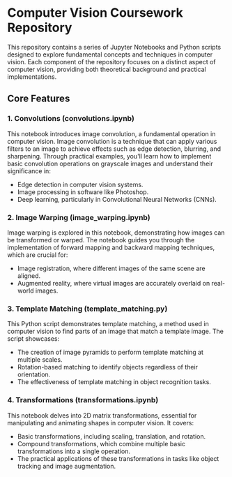 # Computer Vision Coursework Repository

This repository contains a series of Jupyter Notebooks and Python scripts designed to explore fundamental concepts and techniques in computer vision. Each component of the repository focuses on a distinct aspect of computer vision, providing both theoretical background and practical implementations.

## Core Features

### 1. Convolutions (convolutions.ipynb)

This notebook introduces image convolution, a fundamental operation in computer vision. Image convolution is a technique that can apply various filters to an image to achieve effects such as edge detection, blurring, and sharpening. Through practical examples, you'll learn how to implement basic convolution operations on grayscale images and understand their significance in:

- Edge detection in computer vision systems.
- Image processing in software like Photoshop.
- Deep learning, particularly in Convolutional Neural Networks (CNNs).

### 2. Image Warping (image_warping.ipynb)

Image warping is explored in this notebook, demonstrating how images can be transformed or warped. The notebook guides you through the implementation of forward mapping and backward mapping techniques, which are crucial for:

- Image registration, where different images of the same scene are aligned.
- Augmented reality, where virtual images are accurately overlaid on real-world images.

### 3. Template Matching (template_matching.py)

This Python script demonstrates template matching, a method used in computer vision to find parts of an image that match a template image. The script showcases:

- The creation of image pyramids to perform template matching at multiple scales.
- Rotation-based matching to identify objects regardless of their orientation.
- The effectiveness of template matching in object recognition tasks.

### 4. Transformations (transformations.ipynb)

This notebook delves into 2D matrix transformations, essential for manipulating and animating shapes in computer vision. It covers:

- Basic transformations, including scaling, translation, and rotation.
- Compound transformations, which combine multiple basic transformations into a single operation.
- The practical applications of these transformations in tasks like object tracking and image augmentation.

